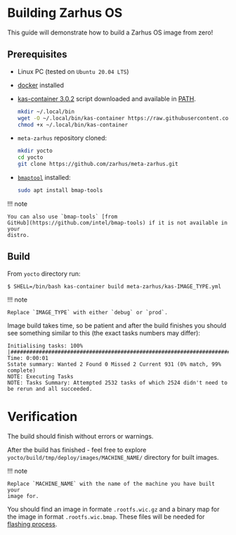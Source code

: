 # Building Zarhus OS

<!--
TODO: scalable way to build different images (e.g. with WebKit or without
WebKit support) for different platforms.
-->

This guide will demonstrate how to build a Zarhus OS image from zero!

## Prerequisites

* Linux PC (tested on `Ubuntu 20.04 LTS`)
* [docker](https://docs.docker.com/install/linux/docker-ce/ubuntu/) installed
* [kas-container
  3.0.2](https://raw.githubusercontent.com/siemens/kas/3.0.2/kas-container)
  script downloaded and available in
  [PATH](https://en.wikipedia.org/wiki/PATH_(variable)).

    ```bash
    mkdir ~/.local/bin
    wget -O ~/.local/bin/kas-container https://raw.githubusercontent.com/siemens/kas/2.6.3/kas-container
    chmod +x ~/.local/bin/kas-container
    ```

* `meta-zarhus` repository cloned:

    ```bash
    mkdir yocto
    cd yocto
    git clone https://github.com/zarhus/meta-zarhus.git
    ```

* [`bmaptool`](https://source.tizen.org/documentation/reference/bmaptool) installed:

    ```bash
    sudo apt install bmap-tools
    ```

!!! note

    You can also use `bmap-tools` [from
    GitHub](https://github.com/intel/bmap-tools) if it is not available in your
    distro.

## Build

From `yocto` directory run:

```shell
$ SHELL=/bin/bash kas-container build meta-zarhus/kas-IMAGE_TYPE.yml
```

!!! note

    Replace `IMAGE_TYPE` with either `debug` or `prod`.

Image build takes time, so be patient and after the build finishes you should see
something similar to this (the exact tasks numbers may differ):

```shell
Initialising tasks: 100% |###########################################################################################| Time: 0:00:01
Sstate summary: Wanted 2 Found 0 Missed 2 Current 931 (0% match, 99% complete)
NOTE: Executing Tasks
NOTE: Tasks Summary: Attempted 2532 tasks of which 2524 didn't need to be rerun and all succeeded.
```

# Verification

The build should finish without errors or warnings.

After the build has finished - feel free to explore
`yocto/build/tmp/deploy/images/MACHINE_NAME/` directory for built images.

!!! note

    Replace `MACHINE_NAME` with the name of the machine you have built your
    image for.

You should find an image in formate `.rootfs.wic.gz` and a binary map for the
image in format `.rootfs.wic.bmap`. These files will be needed for
[flashing process](./flashing.md).
